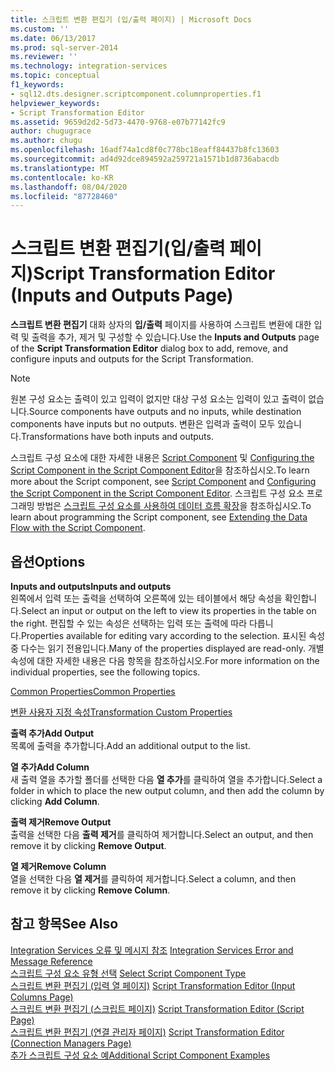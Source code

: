 ```yaml
---
title: 스크립트 변환 편집기 (입/출력 페이지) | Microsoft Docs
ms.custom: ''
ms.date: 06/13/2017
ms.prod: sql-server-2014
ms.reviewer: ''
ms.technology: integration-services
ms.topic: conceptual
f1_keywords:
- sql12.dts.designer.scriptcomponent.columnproperties.f1
helpviewer_keywords:
- Script Transformation Editor
ms.assetid: 9659d2d2-5d73-4470-9768-e07b77142fc9
author: chugugrace
ms.author: chugu
ms.openlocfilehash: 16adf74a1cd8f0c778bc18eaff84437b8fc13603
ms.sourcegitcommit: ad4d92dce894592a259721a1571b1d8736abacdb
ms.translationtype: MT
ms.contentlocale: ko-KR
ms.lasthandoff: 08/04/2020
ms.locfileid: "87728460"
---
```

# <a name="script-transformation-editor-inputs-and-outputs-page"></a><span data-ttu-id="e6505-102">스크립트 변환 편집기(입/출력 페이지)</span><span class="sxs-lookup"><span data-stu-id="e6505-102">Script Transformation Editor (Inputs and Outputs Page)</span></span>
  <span data-ttu-id="e6505-103">**스크립트 변환 편집기** 대화 상자의 **입/출력** 페이지를 사용하여 스크립트 변환에 대한 입력 및 출력을 추가, 제거 및 구성할 수 있습니다.</span><span class="sxs-lookup"><span data-stu-id="e6505-103">Use the **Inputs and Outputs** page of the **Script Transformation Editor** dialog box to add, remove, and configure inputs and outputs for the Script Transformation.</span></span>  
  
> [!NOTE]  
>  <span data-ttu-id="e6505-104">원본 구성 요소는 출력이 있고 입력이 없지만 대상 구성 요소는 입력이 있고 출력이 없습니다.</span><span class="sxs-lookup"><span data-stu-id="e6505-104">Source components have outputs and no inputs, while destination components have inputs but no outputs.</span></span> <span data-ttu-id="e6505-105">변환은 입력과 출력이 모두 있습니다.</span><span class="sxs-lookup"><span data-stu-id="e6505-105">Transformations have both inputs and outputs.</span></span>  
  
 <span data-ttu-id="e6505-106">스크립트 구성 요소에 대한 자세한 내용은 [Script Component](data-flow/transformations/script-component.md) 및 [Configuring the Script Component in the Script Component Editor](extending-packages-scripting/data-flow-script-component/configuring-the-script-component-in-the-script-component-editor.md)을 참조하십시오.</span><span class="sxs-lookup"><span data-stu-id="e6505-106">To learn more about the Script component, see [Script Component](data-flow/transformations/script-component.md) and [Configuring the Script Component in the Script Component Editor](extending-packages-scripting/data-flow-script-component/configuring-the-script-component-in-the-script-component-editor.md).</span></span> <span data-ttu-id="e6505-107">스크립트 구성 요소 프로그래밍 방법은 [스크립트 구성 요소를 사용하여 데이터 흐름 확장](extending-packages-scripting/data-flow-script-component/extending-the-data-flow-with-the-script-component.md)을 참조하십시오.</span><span class="sxs-lookup"><span data-stu-id="e6505-107">To learn about programming the Script component, see [Extending the Data Flow with the Script Component](extending-packages-scripting/data-flow-script-component/extending-the-data-flow-with-the-script-component.md).</span></span>  
  
## <a name="options"></a><span data-ttu-id="e6505-108">옵션</span><span class="sxs-lookup"><span data-stu-id="e6505-108">Options</span></span>  
 <span data-ttu-id="e6505-109">**Inputs and outputs**</span><span class="sxs-lookup"><span data-stu-id="e6505-109">**Inputs and outputs**</span></span>  
 <span data-ttu-id="e6505-110">왼쪽에서 입력 또는 출력을 선택하여 오른쪽에 있는 테이블에서 해당 속성을 확인합니다.</span><span class="sxs-lookup"><span data-stu-id="e6505-110">Select an input or output on the left to view its properties in the table on the right.</span></span> <span data-ttu-id="e6505-111">편집할 수 있는 속성은 선택하는 입력 또는 출력에 따라 다릅니다.</span><span class="sxs-lookup"><span data-stu-id="e6505-111">Properties available for editing vary according to the selection.</span></span> <span data-ttu-id="e6505-112">표시된 속성 중 다수는 읽기 전용입니다.</span><span class="sxs-lookup"><span data-stu-id="e6505-112">Many of the properties displayed are read-only.</span></span> <span data-ttu-id="e6505-113">개별 속성에 대한 자세한 내용은 다음 항목을 참조하십시오.</span><span class="sxs-lookup"><span data-stu-id="e6505-113">For more information on the individual properties, see the following topics.</span></span>  
  
 [<span data-ttu-id="e6505-114">Common Properties</span><span class="sxs-lookup"><span data-stu-id="e6505-114">Common Properties</span></span>](../../2014/integration-services/common-properties.md)  
  
 [<span data-ttu-id="e6505-115">변환 사용자 지정 속성</span><span class="sxs-lookup"><span data-stu-id="e6505-115">Transformation Custom Properties</span></span>](data-flow/transformations/transformation-custom-properties.md)  
  
 <span data-ttu-id="e6505-116">**출력 추가**</span><span class="sxs-lookup"><span data-stu-id="e6505-116">**Add Output**</span></span>  
 <span data-ttu-id="e6505-117">목록에 출력을 추가합니다.</span><span class="sxs-lookup"><span data-stu-id="e6505-117">Add an additional output to the list.</span></span>  
  
 <span data-ttu-id="e6505-118">**열 추가**</span><span class="sxs-lookup"><span data-stu-id="e6505-118">**Add Column**</span></span>  
 <span data-ttu-id="e6505-119">새 출력 열을 추가할 폴더를 선택한 다음 **열 추가**를 클릭하여 열을 추가합니다.</span><span class="sxs-lookup"><span data-stu-id="e6505-119">Select a folder in which to place the new output column, and then add the column by clicking **Add Column**.</span></span>  
  
 <span data-ttu-id="e6505-120">**출력 제거**</span><span class="sxs-lookup"><span data-stu-id="e6505-120">**Remove Output**</span></span>  
 <span data-ttu-id="e6505-121">출력을 선택한 다음 **출력 제거**를 클릭하여 제거합니다.</span><span class="sxs-lookup"><span data-stu-id="e6505-121">Select an output, and then remove it by clicking **Remove Output**.</span></span>  
  
 <span data-ttu-id="e6505-122">**열 제거**</span><span class="sxs-lookup"><span data-stu-id="e6505-122">**Remove Column**</span></span>  
 <span data-ttu-id="e6505-123">열을 선택한 다음 **열 제거**를 클릭하여 제거합니다.</span><span class="sxs-lookup"><span data-stu-id="e6505-123">Select a column, and then remove it by clicking **Remove Column**.</span></span>  
  
## <a name="see-also"></a><span data-ttu-id="e6505-124">참고 항목</span><span class="sxs-lookup"><span data-stu-id="e6505-124">See Also</span></span>  
 <span data-ttu-id="e6505-125">[Integration Services 오류 및 메시지 참조](../../2014/integration-services/integration-services-error-and-message-reference.md) </span><span class="sxs-lookup"><span data-stu-id="e6505-125">[Integration Services Error and Message Reference](../../2014/integration-services/integration-services-error-and-message-reference.md) </span></span>  
 <span data-ttu-id="e6505-126">[스크립트 구성 요소 유형 선택](../../2014/integration-services/select-script-component-type.md) </span><span class="sxs-lookup"><span data-stu-id="e6505-126">[Select Script Component Type](../../2014/integration-services/select-script-component-type.md) </span></span>  
 <span data-ttu-id="e6505-127">[스크립트 변환 편집기 &#40;입력 열 페이지&#41;](../../2014/integration-services/script-transformation-editor-input-columns-page.md) </span><span class="sxs-lookup"><span data-stu-id="e6505-127">[Script Transformation Editor &#40;Input Columns Page&#41;](../../2014/integration-services/script-transformation-editor-input-columns-page.md) </span></span>  
 <span data-ttu-id="e6505-128">[스크립트 변환 편집기 &#40;스크립트 페이지&#41;](../../2014/integration-services/script-transformation-editor-script-page.md) </span><span class="sxs-lookup"><span data-stu-id="e6505-128">[Script Transformation Editor &#40;Script Page&#41;](../../2014/integration-services/script-transformation-editor-script-page.md) </span></span>  
 <span data-ttu-id="e6505-129">[스크립트 변환 편집기 &#40;연결 관리자 페이지&#41;](../../2014/integration-services/script-transformation-editor-connection-managers-page.md) </span><span class="sxs-lookup"><span data-stu-id="e6505-129">[Script Transformation Editor &#40;Connection Managers Page&#41;](../../2014/integration-services/script-transformation-editor-connection-managers-page.md) </span></span>  
 [<span data-ttu-id="e6505-130">추가 스크립트 구성 요소 예</span><span class="sxs-lookup"><span data-stu-id="e6505-130">Additional Script Component Examples</span></span>](extending-packages-scripting-data-flow-script-component-examples/additional-script-component-examples.md)  
  
  
